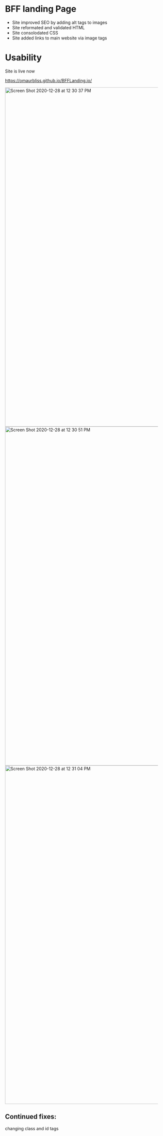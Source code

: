 # BFF landing Page

- Site improved SEO by adding alt tags to images
- Site reformated and validated HTML
- Site consolodated CSS
- Site added links to main website via image tags

# Usability

Site is live now

https://omaurbliss.github.io/BFFLanding.io/

<img width="1115" alt="Screen Shot 2020-12-28 at 12 30 37 PM" src="https://user-images.githubusercontent.com/74269245/103237638-ce54d280-490d-11eb-9cbc-a6e3f209e372.png">
<img width="1114" alt="Screen Shot 2020-12-28 at 12 30 51 PM" src="https://user-images.githubusercontent.com/74269245/103237652-d876d100-490d-11eb-9f92-f3c9d00e3688.png">
<img width="1113" alt="Screen Shot 2020-12-28 at 12 31 04 PM" src="https://user-images.githubusercontent.com/74269245/103237661-e4629300-490d-11eb-897f-95c449164fb4.png">

## Continued fixes:

changing class and id tags